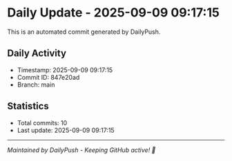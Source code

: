 # Daily Update - 2025-09-09 09:17:15

This is an automated commit generated by DailyPush.

## Daily Activity
- Timestamp: 2025-09-09 09:17:15
- Commit ID: 847e20ad
- Branch: main

## Statistics
- Total commits: 10
- Last update: 2025-09-09 09:17:15

---
*Maintained by DailyPush - Keeping GitHub active! 🚀*
